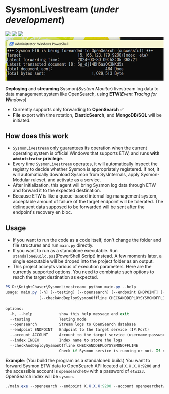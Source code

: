 # SysmonLivestream (_under development_)
<img src="https://img.shields.io/badge/Windows-0078D6?style=for-the-badge&logo=windows&logoColor=white">
<img src="https://img.shields.io/badge/PowerShell-%235391FE.svg?style=for-the-badge&logo=powershell&logoColor=white">
<img src="https://img.shields.io/badge/python-3670A0?style=for-the-badge&logo=python&logoColor=ffdd54">
<br>

<img src="./_readme_pictures/screenshot_1.png" width="600px">


**Deploying** and **streaming** Sysmon(_System Monitor_) livestream log data to data management system like OpenSearch, using **ETW**(_**E**vent **T**racing for **W**indows_)
- Currently supports only forwarding to **OpenSearch**  ✅
- **File** export with time rotation, **ElasticSearch**, and **MongoDB/SQL** will be initiated.

## How does this work
- `SysmonLivestream` only guarantees its operation when the current operating system is official Windows that supports ETW, and runs **with `administrator` privilege**.
- Every time `SysmonLivestream` operates, it will automatically inspect the registry to decide whether Sysmon is appropriately registered. If not, it will automatically download Sysmon from SysInternals, apply Sysmon-Modular ruleset, and activate as a service.
- After initialization, this agent will bring Sysmon log data through ETW and forward it to the expected destination.
- Because ETW is like a queue-based internal log management system, acceptable amount of failure of the target endpoint will be tolerated. The delinquent data supposed to be forwarded will be sent after the endpoint's recovery en bloc.

## Usage
- If you want to run the code as a code itself, don't change the folder and file structures and run `main.py` directly.
- If you want to run as a standalone executable. Run `standaloneBuild.ps1`(PowerShell Script) instead. A few moments later, a single executable will be droped into the project folder as an output.
- This project accepts various of execution parameters. Here are the currently supported options. You need to combinate such options to reach the target destination as expected.
```powershell
PS D:\KnightChaser\SysmonLivestream> python main.py --help
usage: main.py [-h] [--testing] [--opensearch] [--endpoint ENDPOINT] [--account ACCOUNT] [--index INDEX]
               [--checkAndDeploySysmonOffline CHECKANDDEPLOYSYSMONOFFLINE]

options:
  -h, --help            show this help message and exit
  --testing             Testing mode
  --opensearch          Stream logs to OpenSearch database
  --endpoint ENDPOINT   Endpoint to the target service (IP:Port)
  --account ACCOUNT     Account to the target service (username:password)
  --index INDEX         Index name to store the logs
  --checkAndDeploySysmonOffline CHECKANDDEPLOYSYSMONOFFLINE
                        Check if Sysmon service is running or not. If not, deploy Sysmon service (sysmonExePath:sysmonConfigPath)
```

**Example**: (You build the program as a standaloneb build.) You want to forward Sysmon ETW data to OpenSearch API located at `X.X.X.X:9200` and the accessible account is `opensearchetw` with a password of `etw123`. OpenSearch index will be `sysmon`.

```powershell
./main.exe --opensearch --endpoint X.X.X.X:9200 --account opensearchetw:etw123 --index sysmon
```
